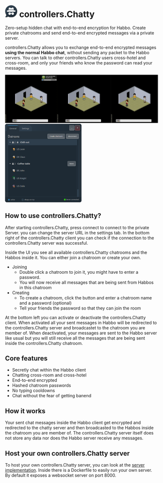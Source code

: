 # ![](src/main/resources/logo40px.png) controllers.Chatty

Zero-setup hidden chat with end-to-end encryption for Habbo.
Create private chatrooms and send end-to-end encrypted messages via a private server.

controllers.Chatty allows you to exchange end-to-end encrypted messages **using the normal Habbo chat**, without sending any packet to the Habbo servers. You can talk to other controllers.Chatty users cross-hotel and cross-room, and only your friends who know the password can read your messages.

<img src="./demo.gif">

<img src="./screenshot.png" alt="image" width="50%" height="auto">


## How to use controllers.Chatty?

 After starting controllers.Chatty, press connect to connect to the private Server. you can change the server URL in the settings tab. In the bottom right of the controllers.Chatty client you can check if the connection to the controllers.Chatty server was successful.

 Inside the UI you see all available controllers.Chatty chatrooms and the Habbos inside it. You can either join a chatroom or create your own.

- Joining
  - Double click a chatroom to join it, you might have to enter a password.
  - You will now receive all messages that are being sent from Habbos in this chatroom
- Creating
  - To create a chatroom, click the button and enter a chatroom name and a password (optional)
  - Tell your friends the password so that they can join the room

At the bottom left you can activate or deactivate the controllers.Chatty client. When activated all your sent messages in Habbo will be redirected to the controllers.Chatty server and broadcastet to the chatroom you are member of. When deactivated, your messages are sent to the Habbo server like usual but you will still receive all the messages that are being sent inside the controllers.Chatty chatroom.
  
## Core features

- Secretly chat within the Habbo client
- Chatting cross-room and cross-hotel
- End-to-end encrypted
- Hashed chatroom passwords
- No typing cooldowns
- Chat without the fear of getting banend

## How it works

Your sent chat messages inside the Habbo client get encrypted and redirected to the chatty server and then broadcasted to the Habbos inside the chatroom you are member of. The controllers.Chatty server itself does not store any data nor does the Habbo server receive any messages.

## Host your own controllers.Chatty server

To host your own controllers.Chatty server, you can look at the [server implementation](https://github.com/Gitosaur/ChattyServer). Inside there is a Dockerfile to easily run your own server. By default it exposes a websocket server on port 8000.
